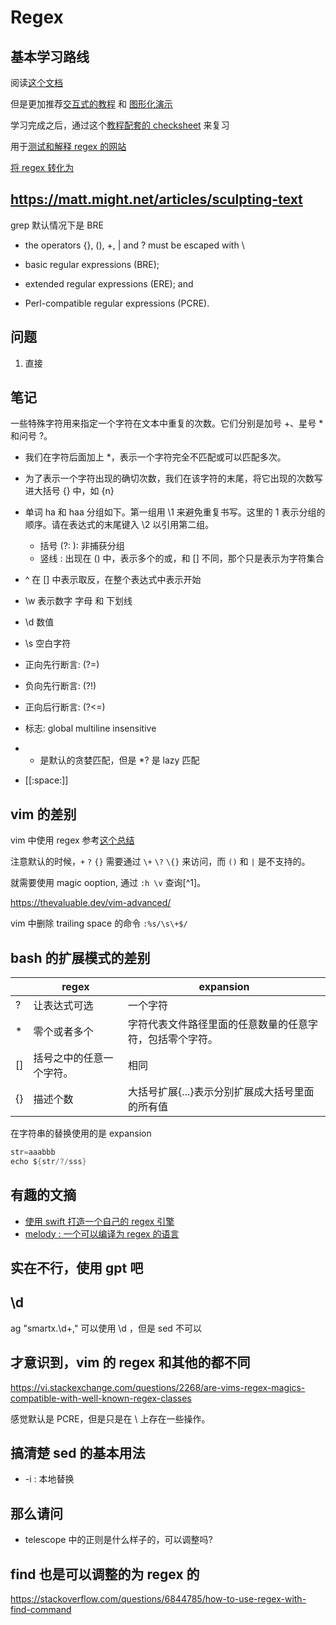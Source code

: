# Regex
## 基本学习路线
阅读[这个文档](https://github.com/ziishaned/learn-regex/blob/master/translations/README-cn.md)

但是更加推荐[交互式的教程](https://regexlearn.com/zh-cn) 和 [图形化演示](https://devtoolcafe.com/tools/regex#!flags=img&re=)

学习完成之后，通过这个[教程配套的 checksheet](https://regexlearn.com/zh-cn/cheatsheet) 来复习

用于[测试和解释 regex 的网站](https://regexr.com/)

[将 regex 转化为](https://www.autoregex.xyz/)

## https://matt.might.net/articles/sculpting-text

grep 默认情况下是 BRE
- the operators {}, (), +, | and ? must be escaped with \

- basic regular expressions (BRE);
- extended regular expressions (ERE); and
- Perl-compatible regular expressions (PCRE).

## 问题
1. 直接

## 笔记
一些特殊字符用来指定一个字符在文本中重复的次数。它们分别是加号 +、星号 * 和问号 ?。
  - 我们在字符后面加上 *，表示一个字符完全不匹配或可以匹配多次。
  - 为了表示一个字符出现的确切次数，我们在该字符的末尾，将它出现的次数写进大括号 {} 中，如 {n}

- 单词 ha 和 haa 分组如下。第一组用 \1 来避免重复书写。这里的 1 表示分组的顺序。请在表达式的末尾键入 \2 以引用第二组。
  - 括号 (?: ): 非捕获分组
  - 竖线 : 出现在 () 中，表示多个的或，和 [] 不同，那个只是表示为字符集合
- ^ 在 [] 中表示取反，在整个表达式中表示开始
- \w 表示数字 字母 和 下划线
- \d 数值
- \s 空白字符
- 正向先行断言: (?=)
- 负向先行断言: (?!)
- 正向后行断言: (?<=)
- 标志: global multiline insensitive
- * 是默认的贪婪匹配，但是 *? 是 lazy 匹配
- [[:space:]]

## vim 的差别
vim 中使用 regex 参考[这个总结](https://learnbyexample.gitbooks.io/vim-reference/content/Regular_Expressions.html)

注意默认的时候，`+` `?` `{}` 需要通过 `\+` `\?` `\{}` 来访问，而 `()` 和 `|` 是不支持的。

就需要使用 magic ooption, 通过 `:h \v` 查询[^1]。

https://thevaluable.dev/vim-advanced/

vim 中删除 trailing space 的命令 `:%s/\s\+$/`

## bash 的扩展模式的差别

|    | regex                    | expansion                                                |
|----|--------------------------|----------------------------------------------------------|
| ?  | 让表达式可选             | 一个字符                                                 |
| *  | 零个或者多个             | 字符代表文件路径里面的任意数量的任意字符，包括零个字符。 |
| [] | 括号之中的任意一个字符。 | 相同                                                     |
| {} | 描述个数                 | 大括号扩展{...}表示分别扩展成大括号里面的所有值          |

在字符串的替换使用的是 expansion
```c
str=aaabbb
echo ${str/?/sss}
```

## 有趣的文摘
- [使用 swift 打造一个自己的 regex 引擎](https://kean.blog/post/lets-build-regex)
- [melody : 一个可以编译为 regex 的语言](https://github.com/yoav-lavi/melody)

## 实在不行，使用 gpt 吧

## \d
ag "smartx.\d+," 可以使用 \d ，但是 sed 不可以

## 才意识到，vim 的 regex 和其他的都不同
https://vi.stackexchange.com/questions/2268/are-vims-regex-magics-compatible-with-well-known-regex-classes

感觉默认是 PCRE，但是只是在 \ 上存在一些操作。
## 搞清楚 sed 的基本用法
- -i : 本地替换

## 那么请问
- telescope 中的正则是什么样子的，可以调整吗?

## find 也是可以调整的为 regex 的
https://stackoverflow.com/questions/6844785/how-to-use-regex-with-find-command
